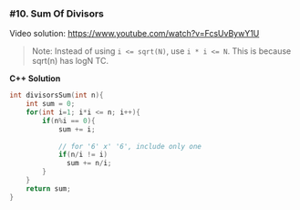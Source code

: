 ### #10. Sum Of Divisors

Video solution: https://www.youtube.com/watch?v=FcsUvBywY1U

> Note: Instead of using `i <= sqrt(N)`, use `i * i <= N`. This is because sqrt(n) has logN TC.

**C++ Solution**
```cpp
int divisorsSum(int n){
    int sum = 0;
    for(int i=1; i*i <= n; i++){
        if(n%i == 0){
            sum += i;
            
            // for '6' x' '6', include only one
            if(n/i != i)
              sum += n/i; 
        }
    }
    return sum;
}
```
